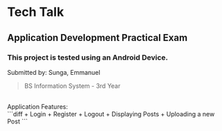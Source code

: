 # Tech Talk
## Application Development Practical Exam
### This project is tested using an Android Device.

Submitted by: Sunga, Emmanuel
>BS Information System - 3rd Year
</br>
Application Features: </br>
```diff
+ Login
+ Register
+ Logout
+ Displaying Posts
+ Uploading a new Post
```

